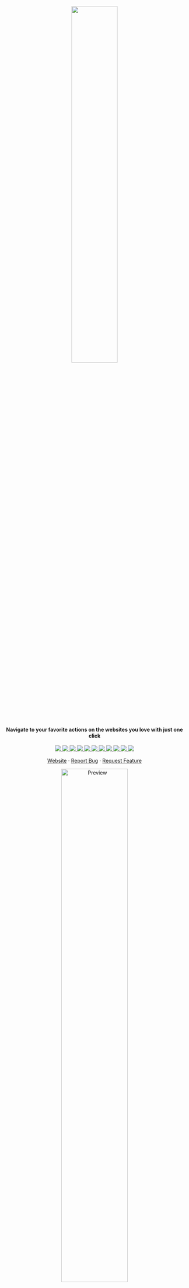 <br/>

<p align="center">
  <img src="https://user-images.githubusercontent.com/45073703/179396214-b0b778c4-a6fd-4a69-8b13-9a931b71d4ee.png" width="50%">

  <h4 align="center">Navigate to your favorite actions on the websites you love with just one click</h4>

  <p align="center">
    <a href="https://chrome.google.com/webstore/detail/awesome-shortcuts/laonciagkijmeofonnbjlifmjingahok">
      <img src="https://img.shields.io/chrome-web-store/v/laonciagkijmeofonnbjlifmjingahok"/>
    </a>
    <a href="https://addons.mozilla.org/en-US/firefox/addon/awesome-shortcuts/">
      <img src="https://img.shields.io/amo/v/awesome-shortcuts"/>
    </a>
    <a href="https://chrome.google.com/webstore/detail/awesome-shortcuts/laonciagkijmeofonnbjlifmjingahok">
      <img src="https://img.shields.io/chrome-web-store/rating/laonciagkijmeofonnbjlifmjingahok"/>
    </a>
    <a href="https://addons.mozilla.org/en-US/firefox/addon/awesome-shortcuts/">
      <img src="https://img.shields.io/amo/rating/awesome-shortcuts"/>
    </a>
    <a href="https://awesomeshortcuts.netlify.app/">
      <img src="https://img.shields.io/netlify/4a57c22a-1c65-495a-b444-b180a8b07a52"/>
    </a>
    <a href="https://github.com/arifszn/awesome-shortcuts/blob/main/LICENSE">
      <img src="https://img.shields.io/github/license/arifszn/awesome-shortcuts"/>
    </a>
    <a href="https://github.com/arifszn/awesome-shortcuts/blob/main/package-lock.json">
      <img src="https://img.shields.io/snyk/vulnerabilities/github/arifszn/awesome-shortcuts"/>
    </a>
    <a href="https://github.com/arifszn/awesome-shortcuts/issues">
      <img src="https://img.shields.io/github/issues/arifszn/awesome-shortcuts"/>
    </a>
    <a href="https://github.com/arifszn/awesome-shortcuts/blob/main/CONTRIBUTING.md">
      <img src="https://img.shields.io/badge/contributions-welcome-brightgreen.svg?style=flat"/>
    </a>
    <a href="https://www.buymeacoffee.com/arifszn">
      <img src="https://img.shields.io/badge/sponsor-buy%20me%20a%20coffee-yellow?logo=buymeacoffee"/>
    </a>
    <a href="https://twitter.com/intent/tweet?text=Navigate%20to%20your%20favorite%20actions%20on%20the%20websites%20you%20love%20with%20just%20one%20click.&url=https://github.com/arifszn/awesome-shortcuts&hashtags=javascript,opensource,js,webdev,developers">
      <img src="https://img.shields.io/twitter/url?style=social&url=https%3A%2F%2Fgithub.com%2Farifszn%2Fawesome-shortcuts"/>
    </a>
  </p>

  <p align="center">
    <a href="https://awesomeshortcuts.netlify.app">Website</a>
    ·
    <a href="https://github.com/arifszn/awesome-shortcuts/issues">Report Bug</a>
    ·
    <a href="https://github.com/arifszn/awesome-shortcuts/discussions">Request Feature</a>
  </p>
</p>

<p align="center">
  <a href="https://awesomeshortcuts.netlify.app">
    <img src="https://arifszn.github.io/assets/img/hosted/awesome-shortcuts/preview.png" alt="Preview" width="60%"/>
  </a>
  <br/>
  <a href="#arifszn"><img src="https://arifszn.github.io/assets/img/drop-shadow.png" width="50%" alt="Shadow"/></a>
</p>

## Web

[https://awesomeshortcuts.netlify.app](https://awesomeshortcuts.netlify.app)

## Chrome Extension (Featured)

[https://chrome.google.com/webstore/detail/awesome-shortcuts/laonciagkijmeofonnbjlifmjingahok](https://chrome.google.com/webstore/detail/awesome-shortcuts/laonciagkijmeofonnbjlifmjingahok)

## Firefox Extension

[https://addons.mozilla.org/en-US/firefox/addon/awesome-shortcuts](https://addons.mozilla.org/en-US/firefox/addon/awesome-shortcuts)

## Available Shortcuts

- [Google Meet](https://meet.new) - Create a real-time meeting using Google Meet.
- [Google Calendar](https://meeting.new) - Create and send a new Google Calendar invite.
- [Google Docs](https://docs.new) - Create a new document using Google Docs.
- [Google Sheet](https://sheets.new) - Create a new spreadsheet using Google Sheets.
- [Google Keep](https://keep.new) - Create a new note using Google Keep.
- [Google Forms](https://form.new) - Create a new form using Google Forms.
- [Google Slides](https://slide.new) - Create an online presentation using Google Slides.
- [Google Sites](https://site.new) - Create and publish a website using Google Sites.
- [Google Jamboard](https://jam.new) - Create a new Jamboard with Google.
- [Google AppScript](https://script.new) - Create and share new editor functions using Google App Script.
- [Bitly](https://bitly.new) - Create memorable, short links to your website with Bitly.
- [BeFunky](https://befunky.new) - Quickly edit, filter, and enhance your photos with BeFunky.
- [Proxy](https://vpn.new) - Use a proxy server without having to connect to a VPN.
- [Medium](https://story.new) - Create a new story on Medium.
- [Hashnode](https://hn.new) - Create a new developer blog post using hashnode.
- [Spotify](https://playlist.new) - Create a new Spotify playlist.
- [SurveyMonkey](https://surveymonkey.new) - Create a new survey using SurveyMonkey.
- [GitHub](https://github.new) - Create a new GitHub repository.
- [GitHub Gist](https://gist.new) - Create a new GitHub gist.
- [CodePen](https://pen.new) - Prototype your frontend code in CodePen's online development sandbox.
- [Codespace](https://snippet.new) - Create a new code snippet on Codespace.
- [React.js](https://react.new) - Create a new React project online with CodeSandbox.
- [Vue.js](https://vue.new) - Create a new vue.js project online with CodeSandbox.
- [Angular.js](https://ng.new) - Create a new Angular project online with CodeSandbox.
- [Node.js](https://nodejs.new) - Create a new Node.js project online with CodeSandbox.
- [Next.js](https://next.new) - Create a new Next.js project online with stackblitz.
- [JavaScript](https://js.new) - Create a new Javascript project online with CodeSandbox.
- [TypeScript](https://ts.new) - Create a new Typescript project online with CodeSandbox.
- [Vite](https://vite.new) - Create a new Vite.js project online with Stackblitz.
- [Flutter](https://flutter.new) - Create a new Flutter project online with dartpad.
- [Ionic](https://ionic.new) - Create a high quality, cross-platform native and web app with Ionic.
- [.NET](https://dotnet.new) - Create a .NET application in Microsoft's Try .NET environment.
- [Svelte](https://svelte.new) - Create a new Svelte project online with CodeSandbox.
- [Rust](https://rust.new) - Run a Rust Program.
- [CodeSandbox](https://csb.new) - Create a new project online with CodeSandbox.
- [Glitch](https://glitch.new) - Create a full-stack app in your browser and collaborate live.
- [Microsoft Excel](https://excel.new) - Create a spreadsheet using Excel.
- [Microsoft PowerPoint](https://powerpoint.new) - Create a new presentation using PowerPoint.
- [Microsoft Word](https://word.new) - Create a new document using Word.
- [Microsoft Visual Studio](https://env.new) - Create a new Visual Studio codespace for your project.
- [Microsoft Teams](https://teams.new) - Chat with your team using Microsoft Teams.
- [Editor X](https://editorx.new) - Create a website using Editor X's online tool.
- [Stackbit](https://jamstack.new) - Create a new Jamstack site.
- [Tailwind](https://tailwindcss.new) - Create a new Tailwind Play page.
- [Vercel](https://deploy.new) - Create a new project in Vercel for preview and deployment.
- [Docusaurus](https://docusaurus.new) - Create a new docusaurus project in your browser.
- [PDF Compress](https://compresspdf.new) - Compress PDF documents with simple drag and drop with Adobe Acrobat.
- [Merge PDF](https://mergepdf.new) - Combine PDFs into one file with Adobe.
- [PDF to Word](https://pdftoword.new) - Convert PDFs to Word documents with Adobe.
- [JPG to PDF](https://jpgtopdf.new) - Convert JPG images to PDF with Adobe Acrobat.
- [Word to PDF](https://wordtopdf.new) - Convert Microsoft Word documents to PDF.
- [Buffer](https://buffer.new) - Schedule and manage your social media posts.
- [Email Signature](https://emailsignature.new) - Create a professional email signature in 30 seconds HoneyBook.
- [Canva Menu](https://menu.new) - Create an appetizing menu using customizable templates from Canva.
- [Canva Resume](https://resumes.new) - Create a professional-looking resume using templates from Canva.
- [Indeed](https://profile.new) - Create your online resume with Indeed.
- [Shopify](https://shopify.new) - Start a new online shop on Shopify.
- [Business Name](https://businessname.new) - Designate your business name on Shopify.
- [Business Card](https://businesscard.new) - Design personalized business cards with Namecheap.
- [Personio](https://candidate.new) - Track your candidate pipeline using Personio.
- [Wix](https://wix.new) - Build a new website using Wix.
- [Adobe Spark](https://create.new) - Design beautiful social media posts and more with Adobe Spark.
- [Logo](https://logo.new) - Create a new logo for your business with Adobe Spark.
- [Photoshop](https://photo.new) - Edit an image using Adobe Photoshop online.
- [Wordpress](https://blog.new) - Create a new blog on wordpress.com.
- [Blog Post](https://post.new) - Create a new blog post on your Wordpress blog.
- [Video Editor](https://recording.new) - Edit your video online.
- [Board](https://board.new) - Collaborate remotely on an online whiteboard.
- [Asana](https://asana.new) - Add a new task to your Asana project.
- [Resume](https://resume.new) - Build a new resume with one of CV2You's customizable templates.
- [InVision](https://freehand.new) - Collaborate on an online whiteboard using InVision's Freehand.
- [Prezi](https://prezi.new) - Design beautiful presentations using Prezi.
- [Text Editor](https://text.new) - Quickly write a note in online text editor.
- [Kahoot](https://quiz.new) - Create an online quiz using Kahoot.
- [Dashlane](https://password.new) - Keep your online accounts secure with Dashlane's password generator.
- [Discord](https://discord.new) - Start a new Discord community where you can hang out and chat with friends.
- [Fake Person Generator](https://user.new) - Create a fake profile to protect your identity.
- [Test Data](https://id.new) - Generate test identities for testing purposes.
- [Diagram](https://diagram.new) - Create a flowchart diagram using Diagrams.net.
- [bit.io](https://query.new) - Easily query bit.io data repositories.
- [Miro](https://wireframe.new) - Create a wireframe for your project using Miro.
- [Matlab](https://matlab.new) - Use MATLAB and Simulink through your web browser.
- [Railway](https://dev.new) - Create a new Railway deployment in the cloud.
- [RunKit](https://api.new) - Prototype and launch your APIs using RunKit.

## Support

<p>You can show your support by starring this project.</p>
<a href="https://github.com/arifszn/awesome-shortcuts/stargazers">
  <img src="https://img.shields.io/github/stars/arifszn/awesome-shortcuts?style=social" alt="Github Star">
</a>

## Contributing

To contribute, see the [Contributing guide](https://github.com/arifszn/awesome-shortcuts/blob/main/CONTRIBUTING.md).

## License

[GPL-3.0 License](https://github.com/arifszn/awesome-shortcuts/blob/main/LICENSE)
